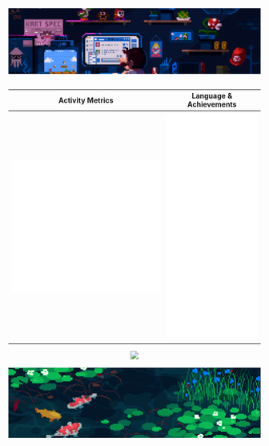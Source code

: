 <div align="center">
   <img align="center" src="Assets/top_banner.gif" width="800">
   <br /><br />

   |   Activity Metrics     |    Language & Achievements   |
| -------------- | -------------- |
| <img src="/github-metrics.svg" alt="Metrics" width="100%">    |  <img src="/metrics.number2.svg" alt="Metrics" width="100%">   |
   <!-- <img src="https://metrics.lecoq.io/adamjeddy?template=classic&base.header=0&base.activity=0&base.community=0&base.repositories=0&base.metadata=0&achievements=1&languages=1&base=header%2C%20activity%2C%20community%2C%20repositories%2C%20metadata&base.indepth=false&base.hireable=false&base.skip=false&languages=false&languages.ignored=Jupyter%20Notebook&languages.limit=8&languages.threshold=0%25&languages.other=false&languages.colors=rainbow&languages.sections=most-used&languages.details=bytes-size%2C%20percentage&languages.indepth=false&languages.analysis.timeout=15&languages.analysis.timeout.repositories=7.5&languages.categories=programming&languages.recent.categories=programming&languages.recent.load=300&languages.recent.days=14&achievements=false&achievements.threshold=C&achievements.secrets=true&achievements.display=compact&achievements.limit=12&config.timezone=Asia%2FDubai" alt="Metrics" width="100%">-->

   ![](https://komarev.com/ghpvc/?username=AdamJeddy&color=grey&style=for-the-badge)
   
   <img align="center" src="Assets/bottom_banner.gif" width="800">
</div>

